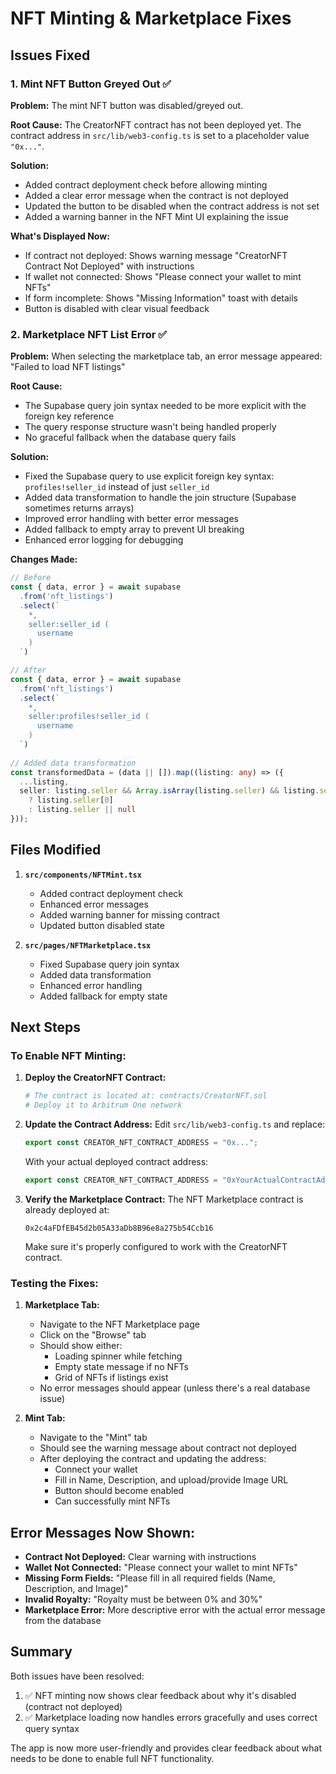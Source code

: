 # NFT Minting & Marketplace Fixes

## Issues Fixed

### 1. Mint NFT Button Greyed Out ✅

**Problem:** The mint NFT button was disabled/greyed out.

**Root Cause:** The CreatorNFT contract has not been deployed yet. The contract address in `src/lib/web3-config.ts` is set to a placeholder value `"0x..."`.

**Solution:**
- Added contract deployment check before allowing minting
- Added a clear error message when the contract is not deployed
- Updated the button to be disabled when the contract address is not set
- Added a warning banner in the NFT Mint UI explaining the issue

**What's Displayed Now:**
- If contract not deployed: Shows warning message "CreatorNFT Contract Not Deployed" with instructions
- If wallet not connected: Shows "Please connect your wallet to mint NFTs"
- If form incomplete: Shows "Missing Information" toast with details
- Button is disabled with clear visual feedback

### 2. Marketplace NFT List Error ✅

**Problem:** When selecting the marketplace tab, an error message appeared: "Failed to load NFT listings"

**Root Cause:** 
- The Supabase query join syntax needed to be more explicit with the foreign key reference
- The query response structure wasn't being handled properly
- No graceful fallback when the database query fails

**Solution:**
- Fixed the Supabase query to use explicit foreign key syntax: `profiles!seller_id` instead of just `seller_id`
- Added data transformation to handle the join structure (Supabase sometimes returns arrays)
- Improved error handling with better error messages
- Added fallback to empty array to prevent UI breaking
- Enhanced error logging for debugging

**Changes Made:**

```typescript
// Before
const { data, error } = await supabase
  .from('nft_listings')
  .select(`
    *,
    seller:seller_id (
      username
    )
  `)

// After
const { data, error } = await supabase
  .from('nft_listings')
  .select(`
    *,
    seller:profiles!seller_id (
      username
    )
  `)
  
// Added data transformation
const transformedData = (data || []).map((listing: any) => ({
  ...listing,
  seller: listing.seller && Array.isArray(listing.seller) && listing.seller.length > 0
    ? listing.seller[0]
    : listing.seller || null
}));
```

## Files Modified

1. **`src/components/NFTMint.tsx`**
   - Added contract deployment check
   - Enhanced error messages
   - Added warning banner for missing contract
   - Updated button disabled state

2. **`src/pages/NFTMarketplace.tsx`**
   - Fixed Supabase query join syntax
   - Added data transformation
   - Enhanced error handling
   - Added fallback for empty state

## Next Steps

### To Enable NFT Minting:

1. **Deploy the CreatorNFT Contract:**
   ```bash
   # The contract is located at: contracts/CreatorNFT.sol
   # Deploy it to Arbitrum One network
   ```

2. **Update the Contract Address:**
   Edit `src/lib/web3-config.ts` and replace:
   ```typescript
   export const CREATOR_NFT_CONTRACT_ADDRESS = "0x...";
   ```
   With your actual deployed contract address:
   ```typescript
   export const CREATOR_NFT_CONTRACT_ADDRESS = "0xYourActualContractAddress";
   ```

3. **Verify the Marketplace Contract:**
   The NFT Marketplace contract is already deployed at:
   ```
   0x2c4aFDfEB45d2b05A33aDb8B96e8a275b54Ccb16
   ```
   Make sure it's properly configured to work with the CreatorNFT contract.

### Testing the Fixes:

1. **Marketplace Tab:**
   - Navigate to the NFT Marketplace page
   - Click on the "Browse" tab
   - Should show either:
     - Loading spinner while fetching
     - Empty state message if no NFTs
     - Grid of NFTs if listings exist
   - No error messages should appear (unless there's a real database issue)

2. **Mint Tab:**
   - Navigate to the "Mint" tab
   - Should see the warning message about contract not deployed
   - After deploying the contract and updating the address:
     - Connect your wallet
     - Fill in Name, Description, and upload/provide Image URL
     - Button should become enabled
     - Can successfully mint NFTs

## Error Messages Now Shown:

- **Contract Not Deployed:** Clear warning with instructions
- **Wallet Not Connected:** "Please connect your wallet to mint NFTs"
- **Missing Form Fields:** "Please fill in all required fields (Name, Description, and Image)"
- **Invalid Royalty:** "Royalty must be between 0% and 30%"
- **Marketplace Error:** More descriptive error with the actual error message from the database

## Summary

Both issues have been resolved:
1. ✅ NFT minting now shows clear feedback about why it's disabled (contract not deployed)
2. ✅ Marketplace loading now handles errors gracefully and uses correct query syntax

The app is now more user-friendly and provides clear feedback about what needs to be done to enable full NFT functionality.
